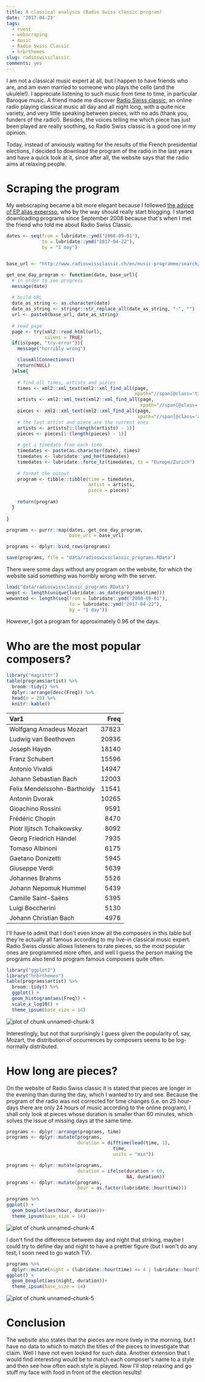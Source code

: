 ```yaml
---
title: A classical analysis (Radio Swiss classic program)
date: '2017-04-23'
tags:
  - rvest
  - webscraping
  - music
  - Radio Swiss Classic
  - hrbrthemes
slug: radioswissclassic
comments: yes
---
```



I am not a classical music expert at all, but I happen to have friends who are, and am even married to someone who plays the cello (and the ukulele!). I appreciate listening to such music from time to time, in particular Baroque music. A friend made me discover [Radio Swiss classic](http://www.radioswissclassic.ch/en), an online radio playing classical music all day and all night long, with a quite nice variety, and very little speaking between pieces, with no ads (thank you, funders of the radio!). Besides, the voices telling me which piece has just been played are really soothing, so Radio Swiss classic is a good one in my opinion. 

Today, instead of anxiously waiting for the results of the French presidential elections, I decided to download the program of the radio in the last years and have a quick look at it, since after all, the website says that the radio aims at relaxing people.

<!--more-->

# Scraping the program

My webscraping became a bit more elegant because I followed [the advice of EP alias expersso](https://twitter.com/expersso/status/839395958316232704), who by the way should really start blogging. I started downloading programs since September 2008 because that's when I met the friend who told me about Radio Swiss Classic.

```r
dates <- seq(from = lubridate::ymd("2008-09-01"),
             to = lubridate::ymd("2017-04-22"),
             by = "1 day")


base_url <- "http://www.radioswissclassic.ch/en/music-programme/search/"

get_one_day_program <- function(date, base_url){
  # in order to see progress
  message(date)
  
  # build URL
  date_as_string <- as.character(date)
  date_as_string <- stringr::str_replace_all(date_as_string, "-", "")
  url <- paste0(base_url, date_as_string)
  
  # read page
  page <- try(xml2::read_html(url),
              silent = TRUE)
  if(is(page, "try-error")){
    message("horribly wrong")

    closeAllConnections()
    return(NULL)
  }else{
    
    # find all times, artists and pieces
    times <- xml2::xml_text(xml2::xml_find_all(page, 
                                               xpath="//span[@class='time hidden-xs']//text()"))
    artists <- xml2::xml_text(xml2::xml_find_all(page, 
                                                 xpath="//span[@class='titletag']//text()"))
    pieces <- xml2::xml_text(xml2::xml_find_all(page, 
                                                xpath="//span[@class='artist']//text()"))
    # the last artist and piece are the current ones
    artists <- artists[1:(length(artists) - 1)]
    pieces <- pieces[1:(length(pieces) - 1)]
    
    # get a timedate from each time
    timedates <- paste(as.character(date), times)
    timedates <- lubridate::ymd_hm(timedates)
    timedates <- lubridate::force_tz(timedates, tz = "Europe/Zurich")
    
    # format the output
    program <- tibble::tibble(time = timedates,
                              artist = artists,
                              piece = pieces)
    
    return(program)
  }
  
}

programs <- purrr::map(dates, get_one_day_program, 
                       base_url = base_url)

programs <- dplyr::bind_rows(programs)

save(programs, file = "data/radioswissclassic_programs.RData")

```

There were some days without any program on the website, for which the website said something was horribly wrong with the server. 


```r
load("data/radioswissclassic_programs.RData")
wegot <- length(unique(lubridate::as_date(programs$time)))
wewanted <- length(seq(from = lubridate::ymd("2008-09-01"),
                       to = lubridate::ymd("2017-04-22"),
                       by = "1 day"))
```

However, I got a program for approximately 0.96 of the days.

# Who are the most popular composers?


```r
library("magrittr")
table(programs$artist) %>%
  broom::tidy() %>%
  dplyr::arrange(desc(Freq)) %>%
  head(n = 20) %>%
  knitr::kable()
```



|Var1                        |  Freq|
|:---------------------------|-----:|
|Wolfgang Amadeus Mozart     | 37823|
|Ludwig van Beethoven        | 20936|
|Joseph Haydn                | 18140|
|Franz Schubert              | 15596|
|Antonio Vivaldi             | 14947|
|Johann Sebastian Bach       | 12003|
|Felix Mendelssohn-Bartholdy | 11541|
|Antonin Dvorak              | 10265|
|Gioachino Rossini           |  9591|
|Frédéric Chopin             |  8470|
|Piotr Iljitsch Tchaikowsky  |  8092|
|Georg Friedrich Händel      |  7935|
|Tomaso Albinoni             |  6175|
|Gaetano Donizetti           |  5945|
|Giuseppe Verdi              |  5639|
|Johannes Brahms             |  5526|
|Johann Nepomuk Hummel       |  5439|
|Camille Saint-Saëns         |  5395|
|Luigi Boccherini            |  5130|
|Johann Christian Bach       |  4976|

I'll have to admit that I don't even know all the composers in this table but they're actually all famous according to my live-in classical music expert. Radio Swiss classic allows listeners to rate pieces, so the most popular ones are programmed more often, and well I guess the person making the programs also tend to program famous composers quite often.


```r
library("ggplot2")
library("hrbrthemes")
table(programs$artist) %>%
  broom::tidy() %>%
  ggplot() +
  geom_histogram(aes(Freq)) +
  scale_x_log10() +
  theme_ipsum(base_size = 14) 
```

![plot of chunk unnamed-chunk-3](/figure/source/2017-04-23-radioswissclassic/unnamed-chunk-3-1.png)

Interestingly, but not that surprisingly I guess given the popularity of, say, Mozart, the distribution of occurrences by composers seems to be log-normally distributed. 

# How long are pieces?

On the website of Radio Swiss classic it is stated that pieces are longer in the evening than during the day, which I wanted to try and see. Because the program of the radio was not corrected for time changes (i.e. on 25 hour-days there are only 24 hours of music according to the online program), I shall only look at pieces whose duration is smaller than 60 minutes, which solves the issue of missing days at the same time.


```r
programs <- dplyr::arrange(programs, time)
programs <- dplyr::mutate(programs,
                          duration = difftime(lead(time, 1),
                                       time,
                                       units = "min"))

programs <- dplyr::mutate(programs,
                          duration = ifelse(duration > 60,
                                            NA, duration))
programs <- dplyr::mutate(programs,
                          hour = as.factor(lubridate::hour(time)))

programs %>%
ggplot() +
  geom_boxplot(aes(hour, duration))+
  theme_ipsum(base_size = 14) 
```

![plot of chunk unnamed-chunk-4](/figure/source/2017-04-23-radioswissclassic/unnamed-chunk-4-1.png)

I don't find the difference between day and night that striking, maybe I could try to define day and night to have a prettier figure (but I won't do any test, I soon need to go watch TV).


```r
programs %>%
  dplyr::mutate(night = (lubridate::hour(time) <= 4 | lubridate::hour(time) >= 20)) %>%
ggplot() +
  geom_boxplot(aes(night, duration))+
  theme_ipsum(base_size = 14)
```

![plot of chunk unnamed-chunk-5](/figure/source/2017-04-23-radioswissclassic/unnamed-chunk-5-1.png)

# Conclusion

The website also states that the pieces are more lively in the morning, but I have no data to which to match the titles of the pieces to investigate that claim. Well I have not even looked for such data. Another extension that I would find interesting would be to match each composer's name to a style and then see how often each style is played. Now I'll stop relaxing and go stuff my face with food in front of the election results!
